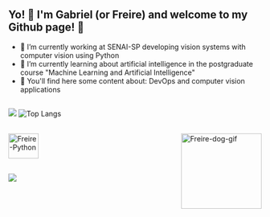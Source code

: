 ## Yo! 👾 I'm Gabriel (or Freire) and welcome to my Github page! 👾

- 🔭 I’m currently working at SENAI-SP developing vision systems with computer vision using Python
- 🌱 I’m currently learning about artificial intelligence in the postgraduate course "Machine Learning and Artificial Intelligence"
- 🔎 You'll find here some content about: DevOps and computer vision applications

##

![](https://github-readme-stats.vercel.app/api?username=freiregc&theme=dark&hide_border=false&include_all_commits=false&count_private=false&padding-right&show_icons=true&icon_color=FFFFFF&text_color=FFFFFF&rank_icon=github)
![Top Langs](https://github-readme-stats.vercel.app/api/top-langs/?username=freiregc&layout=compact&hide_border=false&theme=dark)

<div style="display: inline_block"><br>
  <img align="center" alt="Freire-Python" height="50" width="60" src="https://cdn.jsdelivr.net/gh/devicons/devicon@latest/icons/python/python-original.svg">
  <img align="right" alt="Freire-dog-gif" height="150" width="160" src="https://media2.giphy.com/media/v1.Y2lkPTc5MGI3NjExYXBzNDc3NjhjcDRwdHEwNm5neWcwNDZuazh4NHYxcjRmMnl5MWMyMyZlcD12MV9pbnRlcm5hbF9naWZfYnlfaWQmY3Q9Zw/bcKmIWkUMCjVm/giphy.gif">
</div>

##
       
<div>
  <a href="https://www.linkedin.com/in/gabriel-freire-da-costa" target="_blank"><img src="https://img.shields.io/badge/-LinkedIn-%230077B5?style=for-the-badge&logo=linkedin&logoColor=white" target="_blank"></a> 
</div>
